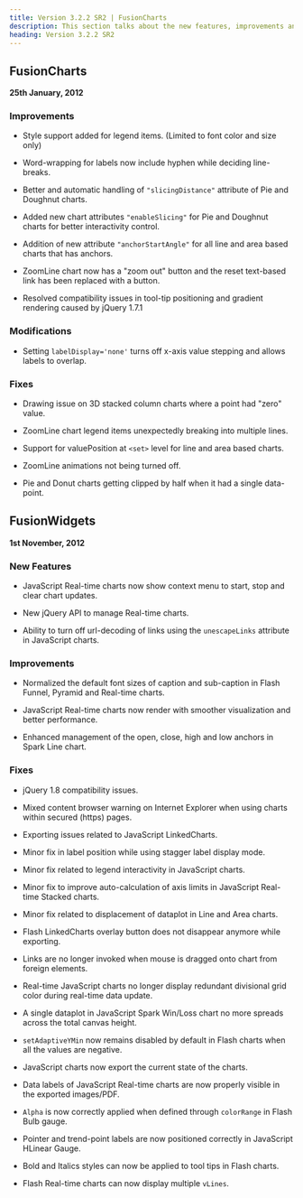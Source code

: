 ```yaml
---
title: Version 3.2.2 SR2 | FusionCharts
description: This section talks about the new features, improvements and fixes for v3.2.2 SR2.
heading: Version 3.2.2 SR2
---
```


## FusionCharts
**25th January, 2012**

### Improvements

* Style support added for legend items. (Limited to font color and size only)

* Word-wrapping for labels now include hyphen while deciding line-breaks.

* Better and automatic handling of `"slicingDistance"` attribute of Pie and Doughnut charts.

* Added new chart attributes `"enableSlicing"` for Pie and Doughnut charts for better interactivity control.

* Addition of new attribute `"anchorStartAngle"` for all line and area based charts that has anchors.

* ZoomLine chart now has a "zoom out" button and the reset text-based link has been replaced with a button.

* Resolved compatibility issues in tool-tip positioning and gradient rendering caused by jQuery 1.7.1

### Modifications

* Setting `labelDisplay='none'` turns off x-axis value stepping and allows labels to overlap.

### Fixes

* Drawing issue on 3D stacked column charts where a point had "zero" value.

* ZoomLine chart legend items unexpectedly breaking into multiple lines.

* Support for valuePosition at `<set>` level for line and area based charts.

* ZoomLine animations not being turned off.

* Pie and Donut charts getting clipped by half when it had a single data-point.

## FusionWidgets
**1st November, 2012**

### New Features

* JavaScript Real-time charts now show context menu to start, stop and clear chart updates.

* New jQuery API to manage Real-time charts.

* Ability to turn off url-decoding of links using the `unescapeLinks` attribute in JavaScript charts.

### Improvements

* Normalized the default font sizes of caption and sub-caption in Flash Funnel, Pyramid and Real-time charts.

* JavaScript Real-time charts now render with smoother visualization and better performance.

* Enhanced management of the open, close, high and low anchors in Spark Line chart.

### Fixes

* jQuery 1.8 compatibility issues.

* Mixed content browser warning on Internet Explorer when using charts within secured (https) pages.

* Exporting issues related to JavaScript LinkedCharts.

* Minor fix in label position while using stagger label display mode.

* Minor fix related to legend interactivity in JavaScript charts.

* Minor fix to improve auto-calculation of axis limits in JavaScript Real-time Stacked charts.

* Minor fix related to displacement of dataplot in Line and Area charts.

* Flash LinkedCharts overlay button does not disappear anymore while exporting.

* Links are no longer invoked when mouse is dragged onto chart from foreign elements.

* Real-time JavaScript charts no longer display redundant divisional grid color during real-time data update.

* A single dataplot in JavaScript Spark Win/Loss chart no more spreads across the total canvas height.

* `setAdaptiveYMin` now remains disabled by default in Flash charts when all the values are negative.

* JavaScript charts now export the current state of the charts.

* Data labels of JavaScript Real-time charts are now properly visible in the exported images/PDF.

* `Alpha` is now correctly applied when defined through `colorRange` in Flash Bulb gauge.

* Pointer and trend-point labels are now positioned correctly in JavaScript HLinear Gauge.

* Bold and Italics styles can now be applied to tool tips in Flash charts.

* Flash Real-time charts can now display multiple `vLines`.